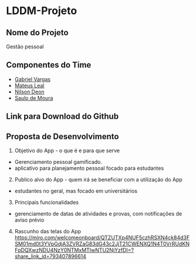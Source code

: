 # LDDM-Projeto

## Nome do Projeto

Gestão pessoal

## Componentes do Time

- [Gabriel Vargas](https://github.com/GabrielVargasBS)
- [Mateus Leal](https://github.com/mateus123finn)
- [Nilson Deon](https://github.com/NilsonDeon)
- [Saulo de Moura](https://github.com/SauloMFreitas)


## Link para Download do Github

## Proposta de Desenvolvimento

1. Objetivo do App - o que é e para que serve
- Gerenciamento pessoal gamificado.
- aplicativo para planejamento pessoal focado para estudantes
2. Publico alvo do App - quem irá se beneficiar com a utilização do App
- estudantes no geral, mas focado em universitários
3. Principais funcionalidades
- gerenciamento de datas de atividades e provas, com notificações de aviso prévio
4. Rascunho das telas do App
https://miro.com/welcomeonboard/QTZUTXp4NUF5czhRSXN4ck84d3FSM01md0t3YVpGdjA3ZVRZaG83dG43c2JjT21CWENXQ1N4T0VrRUdKNFpDQXwzNDU4NzY0NTMxMTIwNTU2NjYzfDI=?share_link_id=793407896614
